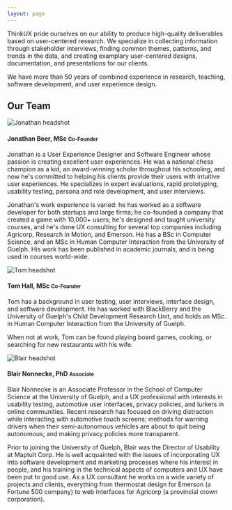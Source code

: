 ```yaml
---
layout: page
---
```

ThinkUX pride ourselves on our ability to produce high-quality deliverables based on user-centered research. We specialize in collecting information through stakeholder interviews, finding common themes, patterns, and trends in the data, and creating examplary user-centered designs, documentation, and presentations for our clients.  

We have more than 50 years of combined experience in research, teaching, software development, and user experience design.  

<h2 class="m-b-20">Our Team</h2>
<div class="row">
  <div class="col-xs-12 col-md-4 m-b-20">
    <img class="headshot" src="{{ site.baseurl }}/images/placeholder.png" alt="Jonathan headshot" />
    <h4 class="text-center">Jonathan Beer, MSc <small>Co-Founder</small></h4>
    <p>
      Jonathan is a User Experience Designer and Software Engineer whose passion is creating excellent user experiences.  He was a
      national chess champion as a kid, an award-winning scholar throughout his schooling, and now he's committed to helping his clients
      provide their users with intuitive user experiences.  He specializes in expert evaluations, rapid prototyping, usability testing,
      persona and role development, and user interviews.
    </p>
    <p>
      Jonathan's work experience is varied: he has worked as a software developer for both startups and large firms; he co-founded a
      company that created a game with 10,000+ users; he's designed and taught university courses, and he's done UX consulting for
      several top companies including Agricorp, Research in Motion, and Emerson. He has a BSc in Computer Science, and an MSc in Human
      Computer Interaction from the University of Guelph.  His work has been published in academic journals, and is being used in
      courses world-wide.
    </p>
  </div>
  <div class="col-xs-12 col-md-4 m-b-20">
    <img class="headshot" src="{{ site.baseurl }}/images/tom.jpg" alt="Tom headshot" />
    <h4 class="text-center">Tom Hall, MSc <small>Co-Founder</small></h4>
    <p>
      Tom has a background in user testing, user interviews, interface design, and software development. He has worked with BlackBerry
      and the University of Guelph's Child Development Research Unit, and holds an MSc. in Human Computer Interaction from the
      University of Guelph. 
    </p>  
    <p>
      When not at work, Tom can be found playing board games, cooking, or searching for new restaurants with his wife.
    </p>
  </div>
  <div class="col-xs-12 col-md-4 m-b-20">
    <img class="headshot" src="{{ site.baseurl }}/images/blair.jpg" alt="Blair headshot"/>
    <h4 class="text-center">Blair Nonnecke, PhD <small>Associate</small></h4>
    <p>
      Blair Nonnecke is an Associate Professor in the School of Computer Science at the University of Guelph, and a UX professional with 
      interests in usability testing, automotive user interfaces, privacy policies, and lurkers in online communities. Recent research
      has focused on driving distraction while interacting with automotive touch screens; methods for warning drivers when their 
      semi-autonomous vehicles are about to quit being autonomous; and making privacy policies more transparent.
    </p>
    <p>
      Prior to joining the University of Guelph, Blair was the Director of Usability at Maptuit Corp. He is well acquainted with the
      issues of incorporating UX into software development and marketing processes where his interest in people, and his training in 
      the technical aspects of computers and UX have been put to good use. As a UX consultant he works on a wide variety of projects 
      and clients, everything from thermostat design for Emerson (a Fortune 500 company) to web interfaces for Agricorp (a provincial
      crown corporation).
    </p>
  </div>
</div>
